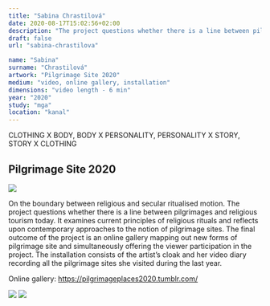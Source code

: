 ```yaml
---
title: "Sabina Chrastilová"
date: 2020-08-17T15:02:56+02:00
description: "The project questions whether there is a line between pilgrimages and religious tourism today. It examines current principles of religious rituals and reflects upon contemporary approaches to the notion of pilgrimage sites."
draft: false
url: "sabina-chrastilova"

name: "Sabina"
surname: "Chrastilová"
artwork: "Pilgrimage Site 2020"
medium: "video, online gallery, installation"
dimensions: "video length - 6 min"
year: "2020"
study: "mga"
location: "kanal"
---
```


CLOTHING X BODY, BODY X PERSONALITY, PERSONALITY X STORY, STORY X CLOTHING


## Pilgrimage Site 2020

![](/students/chrastilova/1.jpg)

On the boundary between religious and secular ritualised motion. The project questions whether there is a line between pilgrimages and religious tourism today. It examines current principles of religious rituals and reflects upon contemporary approaches to the notion of pilgrimage sites. The final outcome of the project is an online gallery mapping out new forms of pilgrimage site and simultaneously offering the viewer participation in the project. The installation consists of the artist’s cloak and her video diary recording all the pilgrimage sites she visited during the last year. 

Online gallery: https://pilgrimageplaces2020.tumblr.com/

![](/students/chrastilova/2.jpg)
![](/students/chrastilova/3.jpg)
